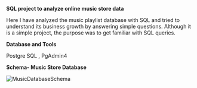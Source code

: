 **SQL project to analyze online music store data**

Here I have analyzed the music playlist database with SQL and tried to  understand its business growth by answering simple questions.
Although it is a simple project, the purpose was to get familiar with SQL queries.

**Database and Tools**

Postgre SQL , PgAdmin4

**Schema- Music Store Database**

![MusicDatabaseSchema](https://github.com/SnigdhaPradhan/SQL_Music_Store_Analysis/assets/158812574/39569fef-e7f2-47b8-a7af-ac69f994eb97)

